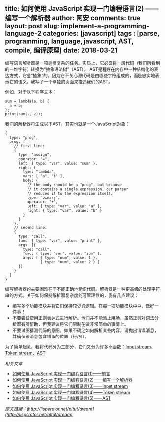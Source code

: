 title: 如何使用 JavaScript 实现一门编程语言(2) —— 编写一个解析器
author: 阿安
comments: true
layout: post
slug: implement-a-programming-language-2
categories: [javascript]
tags : [parse, programming, language, javascript, AST, compile, 编译原理]
date: 2018-03-21
---

编写语言解析器是一项适度复杂的任务。实质上，它必须将一段代码（我们所看到的一堆字符）转换为“抽象语法树”（AST）。
AST是程序在内存中一种结构化的表达方式，它是“抽象”的，因为它不关心源代码是由哪些字符组成的，而是忠实地表示它的语义。我写了一个单独的页面来描述我们的AST。

例如，对于以下程序文本：

    sum = lambda(a, b) {
      a + b;
    };
    print(sum(1, 2));

<!-- more -->

我们的解析器将生成以下AST，其实也就是一个JavaScript对象：

    {
      type: "prog",
      prog: [
        // first line:
        {
          type: "assign",
          operator: "=",
          left: { type: "var", value: "sum" },
          right: {
            type: "lambda",
            vars: [ "a", "b" ],
            body: {
              // the body should be a "prog", but because
              // it contains a single expression, our parser
              // reduces it to the expression itself.
              type: "binary",
              operator: "+",
              left: { type: "var", value: "a" },
              right: { type: "var", value: "b" }
            }
          }
        },
        // second line:
        {
          type: "call",
          func: { type: "var", value: "print" },
          args: [{
            type: "call",
            func: { type: "var", value: "sum" },
            args: [ { type: "num", value: 1 },
                    { type: "num", value: 2 } ]
          }]
        }
      ]
    }

编写解析器的主要困难在于不能正确地组织代码。解析器是一种更高级的处理字符串的方式。关于如何保持解析器复杂度的可管理性的，我有几点建议：

- 编写多个功能模块并将它们保持较少的逻辑。在每一项功能模块中中，做好一件事！
- 不要尝试使用正则表达式进行解析。他们并不能派上用场，虽然正则对词法分析器有所帮助，但我建议将它们限制在做非常简单的事情上。
- 不要试图猜测代码的意图。如果不确定如何解析某些内容，请抛出错误消息，并确保该消息包含错误的位置（行/列）。

为了简单起见，我将代码分为三部分，它们又分为许多小函数：[Input stream](/implement-a-programming-language-3)、[Token stream](/implement-a-programming-language-4)、[AST](/implement-a-programming-language-5)

_相关文章_

- [如何使用 JavaScript 实现一门编程语言(1)——前言](/implement-a-programming-language)
- [如何使用 JavaScript 实现一门编程语言(2)——编写一个解析器](/implement-a-programming-language-2)
- [如何使用 JavaScript 实现一门编程语言(3)——Input stream](/implement-a-programming-language-3)
- [如何使用 JavaScript 实现一门编程语言(4)——Token stream](/implement-a-programming-language-4)
- [如何使用 JavaScript 实现一门编程语言(5)——AST](/implement-a-programming-language-5)



_原文链接：[http://lisperator.net/pltut/dream](http://lisperator.net/pltut/dream)_